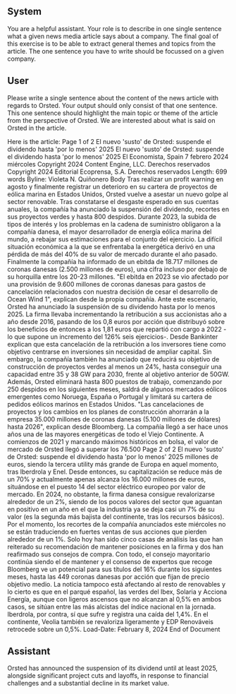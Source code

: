 ## System

You are a helpful assistant. Your role is to describe in one single sentence what a given news media article says about a company. The final goal of this exercise is to be able to extract general themes and topics from the article. The one sentence you have to write should be focussed on a given company.

## User


Please write a single sentence about the content of the news article with regards to Orsted. Your output should only consist of that one sentence.
This one sentence should highlight the main topic or theme of the article from the perspective of Orsted. We are interested about what is said on Orsted in the article.

Here is the article: Page 1 of 2
El nuevo 'susto' de Orsted: suspende el dividendo hasta 'por lo menos' 2025
El nuevo 'susto' de Orsted: suspende el dividendo hasta 'por lo menos' 2025
El Economista, Spain
7 febrero 2024 miércoles
Copyright 2024 Content Engine, LLC.
Derechos reservados
Copyright 2024 Editorial Ecoprensa, S.A. Derechos reservados
Length: 699 words
Byline: Violeta N. Quiñonero
Body
Tras realizar un profit warning en agosto y finalmente registrar un deterioro en su cartera de proyectos de eólica 
marina en Estados Unidos, Orsted vuelve a asestar un nuevo golpe al sector renovable. Tras constatarse el 
desgaste esperado en sus cuentas anuales, la compañía ha anunciado la suspensión del dividendo, recortes en 
sus proyectos verdes y hasta 800 despidos.
Durante 2023, la subida de tipos de interés y los problemas en la cadena de suministro obligaron a la compañía 
danesa, el mayor desarrollador de energía eólica marina del mundo, a rebajar sus estimaciones para el conjunto 
del ejercicio. La difícil situación económica a la que se enfrentaba la energética derivó en una pérdida de más del 
40% de su valor de mercado durante el año pasado.
Finalmente la compañía ha informado de un ebitda de 18.717 millones de coronas danesas (2.500 millones de 
euros), una cifra incluso por debajo de su horquilla entre los 20-23 millones. "El ebitda en 2023 se vio afectado por 
una provisión de 9.600 millones de coronas danesas para gastos de cancelación relacionados con nuestra decisión 
de cesar el desarrollo de Ocean Wind 1", explican desde la propia compañía.
Ante este escenario, Orsted ha anunciado la suspensión de su dividendo hasta por lo menos 2025. La firma 
llevaba incrementando la retribución a sus accionistas año a año desde 2016, pasando de los 0,8 euros por acción 
que distribuyó sobre los beneficios de entonces a los 1,81 euros que repartió con cargo a 2022 -lo que supone un 
incremento del 126% seis ejercicios-. Desde Bankinter explican que esta cancelación de la retribución a los 
inversores tiene como objetivo centrarse en inversiones sin necesidad de ampliar capital.
Sin embargo, la compañía también ha anunciado que reducirá su objetivo de construcción de proyectos verdes al 
menos un 24%, hasta conseguir una capacidad entre 35 y 38 GW para 2030, frente al objetivo anterior de 50GW. 
Además, Orsted eliminará hasta 800 puestos de trabajo, comenzando por 250 despidos en los siguientes meses, 
saldrá de algunos mercados eólicos emergentes como Noruega, España o Portugal y limitará su cartera de 
pedidos eólicos marinos en Estados Unidos. "Las cancelaciones de proyectos y los cambios en los planes de 
construcción ahorrarán a la empresa 35.000 millones de coronas danesas (5.100 millones de dólares) hasta 2026", 
explican desde Bloomberg.
La compañía llegó a ser hace unos años una de las mayores energéticas de todo el Viejo Continente. A comienzos 
de 2021 y marcando máximos históricos en bolsa, el valor de mercado de Orsted llegó a superar los 76.500 
Page 2 of 2
El nuevo 'susto' de Orsted: suspende el dividendo hasta 'por lo menos' 2025
millones de euros, siendo la tercera utility más grande de Europa en aquel momento, tras Iberdrola y Enel. Desde 
entonces, su capitalización se reduce más de un 70% y actualmente apenas alcanza los 16.000 millones de euros, 
situándose en el puesto 14 del sector eléctrico europeo por valor de mercado.
En 2024, no obstante, la firma danesa consigue revalorizarse alrededor de un 2%, siendo de los pocos valores del 
sector que aguantan en positivo en un año en el que la industria ya se deja casi un 7% de su valor (es la segunda 
más bajista del continente, tras los recursos básicos).
Por el momento, los recortes de la compañía anunciados este miércoles no se están traduciendo en fuertes ventas 
de sus acciones que pierden alrededor de un 1%. Solo hoy han sido cinco casas de análisis las que han reiterado 
su recomendación de mantener posiciones en la firma y dos han reafirmado sus consejos de compra. Con todo, el 
consejo mayoritario continúa siendo el de mantener y el consenso de expertos que recoge Bloomberg ve un 
potencial para sus títulos del 16% durante los siguientes meses, hasta las 449 coronas danesas por acción que 
fijan de precio objetivo medio.
La noticia tampoco está afectando al resto de renovables y lo cierto es que en el parqué español, las verdes del 
Ibex, Solaria y Acciona Energía, aunque con ligeros ascensos que no alcanzan al 0,5% en ambos casos, se sitúan 
entre las más alcistas del índice nacional en la jornada. Iberdrola, por contra, sí que sufre y registra una caída del 
1,4%. En el continente, Veolia también se revaloriza ligeramente y EDP Renováveis retrocede sobre un 0,5%.
Load-Date: February 8, 2024
End of Document
            

## Assistant

Orsted has announced the suspension of its dividend until at least 2025, alongside significant project cuts and layoffs, in response to financial challenges and a substantial decline in its market value.

